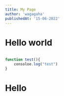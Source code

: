 ```yaml
---
title: My Page
author: 'wagagaha'
publishedAt: '15-06-2022'
---
```


# Hello world 

```js

function test(){
    consoloe.log("test")
}
```

# Hello